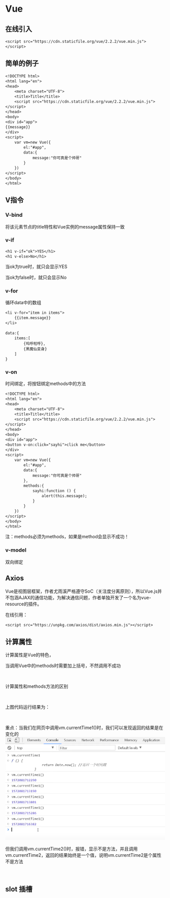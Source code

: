 # Vue

## 在线引入

```
<script src="https://cdn.staticfile.org/vue/2.2.2/vue.min.js"></script>
```

## 简单的例子

```
<!DOCTYPE html>
<html lang="en">
<head>
    <meta charset="UTF-8">
    <title>Title</title>
    <script src="https://cdn.staticfile.org/vue/2.2.2/vue.min.js"></script>
</head>
<body>
<div id="app">
{{message}}
</div>
<script>
    var vm=new Vue({
        el:"#app",
        data:{
            message:"你可真是个帅哥"
        }
    })
</script>
</body>
</html>
```

## V指令

### V-bind

<span v-bind:tittle="message">将该元素节点的title特性和Vue实例的message属性保持一致

### v-if

```
<h1 v-if="ok">YES</h1>
<h1 v-else>No</h1>
```

当ok为true时，就只会显示YES

当ok为false时，就只会显示No

### v-for

循环data中的数组

```
<li v-for="item in items">
	{{item.message}}
</li>

data:{
	items:[
		{呜呼啦呼},
		{黑魔仙变身}
	]
}
```

### v-on

时间绑定，将按钮绑定methods中的方法

```
<!DOCTYPE html>
<html lang="en">
<head>
    <meta charset="UTF-8">
    <title>Title</title>
    <script src="https://cdn.staticfile.org/vue/2.2.2/vue.min.js"></script>
</head>
<body>
<div id="app">
<button v-on:click="sayhi">click me</button>
</div>
<script>
    var vm=new Vue({
        el:"#app",
        data:{
            message:"你可真是个帅哥"
        },
        methods:{
            sayhi:function () {
                alert(this.message);
            }
        }
    })
</script>
</body>
</html>
```

注：methods必须为methods，如果是method会显示不成功！

### v-model

双向绑定

## Axios

Vue是视图层框架，作者尤雨溪严格遵守SoC（关注度分离原则），所以Vue.js并不包涵AJAX的通信功能，为解决通信问题，作者单独开发了一个名为vue-resource的插件。

在线引用：

```
<script src="https://unpkg.com/axios/dist/axios.min.js"></script>
```

## 计算属性

计算属性是Vue的特色，

当调用Vue中的methods时需要加上括号，不然调用不成功

<img :src="$withBase('/assets/img/image-20210909103346172.png')">

计算属性和methods方法的区别

<img :src="$withBase('/assets/img/image-20210909103734603.png')">

上图代码运行结果为：

<img :src="$withBase('/assets/img/image-20210909103754889.png')">

重点：当我们在网页中调用vm.currentTime1()时，我们可以发现返回的结果是在变化的![image-20210909104033823](../.vuepress/public/assets/img/image-20210909104033823.png)

但我们调用vm.currentTime2()时，报错，显示不是方法，并且调用vm.currentTime2，返回的结果始终是一个值，说明vm.currentTime2是个属性不是方法

<img :src="$withBase('/assets/img/image-20210909104200316.png')">

## slot 插槽


